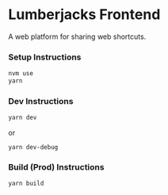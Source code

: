# Lumberjacks Frontend

A web platform for sharing web shortcuts.

### Setup Instructions

```bash
nvm use
yarn
```

### Dev Instructions

```bash
yarn dev
```

or

`yarn dev-debug`

### Build (Prod) Instructions

```bash
yarn build
```
